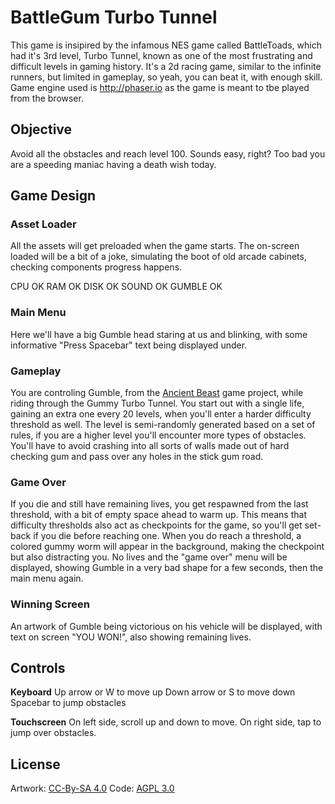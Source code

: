# BattleGum Turbo Tunnel

This game is insipired by the infamous NES game called BattleToads, which had it's 3rd level, Turbo Tunnel, known as one of the most frustrating and difficult levels in gaming history.
It's a 2d racing game, similar to the infinite runners, but limited in gameplay, so yeah, you can beat it, with enough skill.
Game engine used is http://phaser.io as the game is meant to tbe played from the browser.

## Objective

Avoid all the obstacles and reach level 100. Sounds easy, right? Too bad you are a speeding maniac having a death wish today.

## Game Design

### Asset Loader

All the assets will get preloaded when the game starts.
The on-screen loaded will be a bit of a joke, simulating the boot of old arcade cabinets, checking components progress happens.

CPU OK
RAM OK
DISK OK
SOUND OK
GUMBLE OK

### Main Menu

Here we'll have a big Gumble head staring at us and blinking, with some informative "Press Spacebar" text being displayed under.

### Gameplay

You are controling Gumble, from the [Ancient Beast](https://AncientBeast.com) game project, while riding through the Gummy Turbo Tunnel.
You start out with a single life, gaining an extra one every 20 levels, when you'll enter a harder difficulty threshold as well.
The level is semi-randomly generated based on a set of rules, if you are a higher level you'll encounter more types of obstacles.
You'll have to avoid crashing into all sorts of walls made out of hard checking gum and pass over any holes in the stick gum road.

### Game Over

If you die and still have remaining lives, you get respawned from the last threshold, with a bit of empty space ahead to warm up.
This means that difficulty thresholds also act as checkpoints for the game, so you'll get set-back if you die before reaching one.
When you do reach a threshold, a colored gummy worm will appear in the background, making the checkpoint but also distracting you.
No lives and the "game over" menu will be displayed, showing Gumble in a very bad shape for a few seconds, then the main menu again.

### Winning Screen

An artwork of Gumble being victorious on his vehicle will be displayed, with text on screen "YOU WON!", also showing remaining lives.

## Controls

**Keyboard**
Up arrow or W to move up
Down arrow or S to move down
Spacebar to jump obstacles

**Touchscreen**
On left side, scroll up and down to move.
On right side, tap to jump over obstacles.

## License

Artwork: [CC-By-SA 4.0](http://creativecommons.org/licenses/by-sa/4.0)
Code: [AGPL 3.0](http://www.gnu.org/licenses/agpl-3.0.html)
